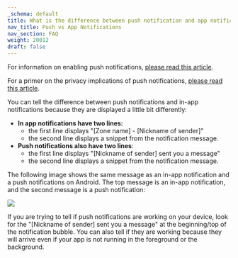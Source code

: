 ```yaml
---
_schema: default
title: What is the difference between push notification and app notifications?
nav_title: Push vs App Notifications
nav_section: FAQ
weight: 20012
draft: false
---
```

For information on enabling push notifications, <a href="https://app.docs.diode.io/docs/using/enable-push-notifications/" target="_blank" rel="noopener">please read this article</a>.

For a primer on the privacy implications of push notifications, <a href="https://app.docs.diode.io/docs/faq/how-do-notifications-impact-privacy/" target="_blank" rel="noopener">please read this article</a>.

You can tell the difference between push notifications and in-app notifications because they are displayed a little bit differently:

* **In app notifications have two lines:**
  * the first line displays "\[Zone name\] - \[Nickname of sender\]"
  * the second line displays a snippet from the notification message.
* **Push notifications also have two lines**:
  * the first line displays "\[Nickname of sender\] sent you a message"
  * the second line displays a snippet from the notification message.

The following image shows the same message as an in-app notification and a push notifications on Android.  The top message is an in-app notification, and the second message is a push notification:

![](/uploads/image-196.png)

If you are trying to tell if push notifications are working on your device, look for the "\[Nickname of sender\] sent you a message" at the beginning/top of the notification bubble. You can also tell if they are working because they will arrive even if your app is not running in the foreground or the background.